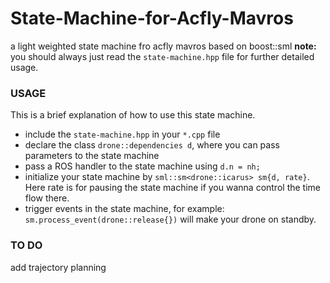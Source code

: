 # State-Machine-for-Acfly-Mavros
a light weighted state machine fro acfly mavros based on boost::sml
**note:** you should always just read the `state-machine.hpp` file for further detailed usage. 
### USAGE  
This is a brief explanation of how to use this state machine.  
* include the `state-machine.hpp` in your `*.cpp` file  
* declare the class `drone::dependencies d`, where you can pass parameters to the state machine  
* pass a ROS handler to the state machine using `d.n = nh;` 
* initialize your state machine by `sml::sm<drone::icarus> sm{d, rate}`. Here rate is for pausing the state machine if you wanna control the time flow there.
* trigger events in the state machine, for example: `sm.process_event(drone::release{})` will make your drone on standby.

### TO DO
add trajectory planning
